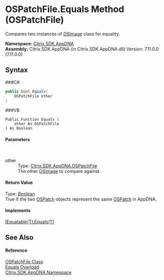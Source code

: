# OSPatchFile.Equals Method (OSPatchFile)
 

Compares two instances of <a href="T_Citrix_SDK_AppDNA_OSImage">OSImage</a> class for equality.

**Namespace:**&nbsp;<a href="N_Citrix_SDK_AppDNA">Citrix.SDK.AppDNA</a><br />**Assembly:**&nbsp;Citrix.SDK.AppDNA (in Citrix.SDK.AppDNA.dll) Version: 7.11.0.0 (7.11.0.0)

## Syntax

###C#
```csharp
public bool Equals(
	OSPatchFile other
)
```

###VB
```vbnet
Public Function Equals ( 
	other As OSPatchFile
) As Boolean
```


#### Parameters
&nbsp;<dl><dt>other</dt><dd>Type: <a href="T_Citrix_SDK_AppDNA_OSPatchFile">Citrix.SDK.AppDNA.OSPatchFile</a><br />The other <a href="T_Citrix_SDK_AppDNA_OSImage">OSImage</a> to compare against.</dd></dl>

#### Return Value
Type: <a href="http://msdn2.microsoft.com/en-us/library/a28wyd50" target="_blank">Boolean</a><br />True if the two <a href="T_Citrix_SDK_AppDNA_OSPatch">OSPatch</a> objects represent the same <a href="T_Citrix_SDK_AppDNA_OSPatch">OSPatch</a> in AppDNA.

#### Implements
<a href="http://msdn2.microsoft.com/en-us/library/ms131190" target="_blank">IEquatable(T).Equals(T)</a><br />

## See Also


#### Reference
<a href="T_Citrix_SDK_AppDNA_OSPatchFile">OSPatchFile Class</a><br /><a href="Overload_Citrix_SDK_AppDNA_OSPatchFile_Equals">Equals Overload</a><br /><a href="N_Citrix_SDK_AppDNA">Citrix.SDK.AppDNA Namespace</a><br />